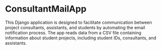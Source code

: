 # ConsultantMailApp
This Django application is designed to facilitate communication between project consultants, assistants, and students by automating the email notification process. The app reads data from a CSV file containing information about student projects, including student IDs, consultants, and assistants.
